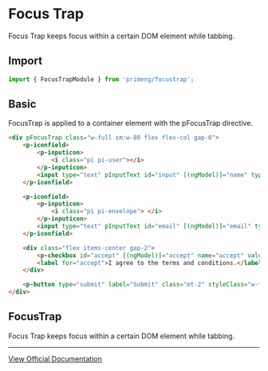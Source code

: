 # Focus Trap

Focus Trap keeps focus within a certain DOM element while tabbing.

## Import

```typescript
import { FocusTrapModule } from 'primeng/focustrap';
```

## Basic

FocusTrap is applied to a container element with the pFocusTrap directive.

```html
<div pFocusTrap class="w-full sm:w-80 flex flex-col gap-6">
    <p-iconfield>
        <p-inputicon>
            <i class="pi pi-user"></i>
        </p-inputicon>
        <input type="text" pInputText id="input" [(ngModel)]="name" type="text" placeholder="Name" [pAutoFocus]="true" [fluid]="true" />
    </p-iconfield>

    <p-iconfield>
        <p-inputicon>
            <i class="pi pi-envelope"> </i>
        </p-inputicon>
        <input type="text" pInputText id="email" [(ngModel)]="email" type="email" placeholder="Email" [fluid]="true" />
    </p-iconfield>

    <div class="flex items-center gap-2">
        <p-checkbox id="accept" [(ngModel)]="accept" name="accept" value="Accept" />
        <label for="accept">I agree to the terms and conditions.</label>
    </div>

    <p-button type="submit" label="Submit" class="mt-2" styleClass="w-full" />
</div>
```

## FocusTrap

Focus Trap keeps focus within a certain DOM element while tabbing.

---

[View Official Documentation](https://primeng.org/focustrap)
